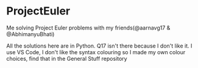# ProjectEuler
Me solving Project Euler problems with my friends(@aarnavg17 & @AbhimanyuBhati)

All the solutions here are in Python. Q17 isn't there because I don't like it. 
I use VS Code, I don't like the syntax colouring so I made my own colour choices, find that in the General Stuff repository 
